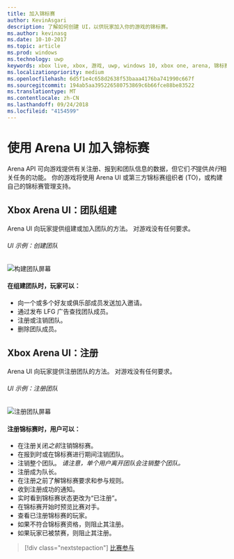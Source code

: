 ```yaml
---
title: 加入锦标赛
author: KevinAsgari
description: 了解如何创建 UI，以供玩家加入你的游戏的锦标赛。
ms.author: kevinasg
ms.date: 10-10-2017
ms.topic: article
ms.prod: windows
ms.technology: uwp
keywords: xbox live, xbox, 游戏, uwp, windows 10, xbox one, arena, 锦标赛, ux
ms.localizationpriority: medium
ms.openlocfilehash: 6d5f1e4c658d2638f53baaa4176ba741990c667f
ms.sourcegitcommit: 194ab5aa395226580753869c6b66fce88be83522
ms.translationtype: MT
ms.contentlocale: zh-CN
ms.lasthandoff: 09/24/2018
ms.locfileid: "4154599"
---
```

# <a name="join-a-tournament-by-using-the-arena-ui"></a>使用 Arena UI 加入锦标赛

Arena API 可向游戏提供有关注册、报到和团队信息的数据，但它们*不*提供*执行*相关任务的功能。 你的游戏将使用 Arena UI 或第三方锦标赛组织者 (TO)，或构建自己的锦标赛管理支持。

## <a name="xbox-arena-ui-team-formation"></a>Xbox Arena UI：团队组建

Arena UI 向玩家提供组建或加入团队的方法。 对游戏没有任何要求。

###### <a name="ui-example-create-a-team"></a>UI 示例：创建团队

![构建团队屏幕](../../images/arena/arena-ux-create-team.png)

#### <a name="when-forming-a-team-a-gamer-can"></a>在组建团队时，玩家可以：

* 向一个或多个好友或俱乐部成员发送加入邀请。
* 通过发布 LFG 广告查找团队成员。
* 注册或注销团队。
* 删除团队成员。

## <a name="xbox-arena-ui-registration"></a>Xbox Arena UI：注册

Arena UI 向玩家提供注册团队的方法。 对游戏没有任何要求。

###### <a name="ui-example-register-a-team"></a>UI 示例：注册团队

![注册团队屏幕](../../images/arena/arena-ux-register-team.png)

#### <a name="when-registering-for-a-tournament-a-user-can"></a>注册锦标赛时，用户可以：

* 在注册关闭*之前*注销锦标赛。
* 在报到时或在锦标赛进行期间注销团队。
* 注销整个团队。 *请注意，单个用户离开团队会注销整个团队。*
* 注册成为队长。
* 在注册之前了解锦标赛要求和参与规则。
* 收到注册成功的通知。
* 实时看到锦标赛状态更改为“已注册”。
* 在锦标赛开始时预览比赛对手。
* 查看已注册锦标赛的玩家。
* 如果不符合锦标赛资格，则阻止其注册。
* 如果玩家已被禁赛，则阻止其注册。

> [!div class="nextstepaction"]
> [比赛参与](arena-ux-match-engagement.md)
